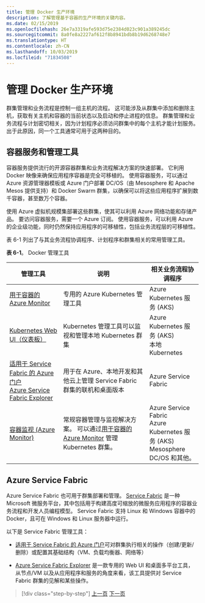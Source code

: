 ```yaml
---
title: 管理 Docker 生产环境
description: 了解管理基于容器的生产环境的关键内容。
ms.date: 02/15/2019
ms.openlocfilehash: 26e7a3319afe593d75e2384d023c901a389245dc
ms.sourcegitcommit: 8a0fe8a2227af612f8b8941bdb8b19d6268748e7
ms.translationtype: HT
ms.contentlocale: zh-CN
ms.lasthandoff: 10/03/2019
ms.locfileid: "71834508"
---
```

# <a name="manage-production-docker-environments"></a>管理 Docker 生产环境

群集管理和业务流程是控制一组主机的流程。 这可能涉及从群集中添加和删除主机，获取有关主机和容器的当前状态以及启动和停止进程的信息。 群集管理和业务流程与计划密切相关，因为计划程序必须访问群集中的每个主机才能计划服务。 出于此原因，同一个工具通常可用于这两种目的。

## <a name="container-service-and-management-tools"></a>容器服务和管理工具

容器服务提供流行的开源容器群集和业务流程解决方案的快速部署。 它利用 Docker 映像来确保应用程序容器是完全可移植的。 使用容器服务，可以通过 Azure 资源管理器模板或 Azure 门户部署 DC/OS（由 Mesosphere 和 Apache Mesos 提供支持）和 Docker Swarm 群集，以确保可以将这些应用程序扩展到数千容器，甚至数万个容器。

使用 Azure 虚拟机规模集部署这些群集，使其可以利用 Azure 网络功能和存储产品。 要访问容器服务，需要一个 Azure 订阅。 使用容器服务，可以利用 Azure 的企业级功能，同时仍然保持应用程序的可移植性，包括业务流程层的可移植性。

表 6-1 列出了与其业务流程协调程序、计划程序和群集相关的常用管理工具。

**表 6-1**。 Docker 管理工具

| 管理工具 | 说明 | 相关业务流程协调程序 |
|------------------|-------------|-----------------------|
| [用于容器的 Azure Monitor](https://docs.microsoft.com/azure/monitoring/monitoring-container-insights-overview) | 专用的 Azure Kubernetes 管理工具 | Azure Kubernetes 服务 (AKS) |
| [Kubernetes Web UI（仪表板）](https://kubernetes.io/docs/tasks/access-application-cluster/web-ui-dashboard/) | Kubernetes 管理工具可以监视和管理本地 Kubernetes 群集 | Azure Kubernetes 服务 (AKS)<br/>本地 Kubernetes |
| [适用于 Service Fabric 的 Azure 门户](https://docs.microsoft.com/azure/service-fabric/service-fabric-cluster-creation-via-portal)<br/>[Azure Service Fabric Explorer](https://docs.microsoft.com/azure/service-fabric/service-fabric-visualizing-your-cluster) | 用于在 Azure、本地开发和其他云上管理 Service Fabric 群集的联机和桌面版本 | Azure Service Fabric |
| [容器监视 (Azure Monitor)](https://docs.microsoft.com/azure/azure-monitor/insights/containers) | 常规容器管理与监视解决方案。 可以通过[用于容器的 Azure Monitor](https://docs.microsoft.com/azure/monitoring/monitoring-container-insights-overview) 管理 Kubernetes 群集。 | Azure Service Fabric<br/>Azure Kubernetes 服务 (AKS)<br/>Mesosphere DC/OS 和其他。 |

## <a name="azure-service-fabric"></a>Azure Service Fabric

Azure Service Fabric 也可用于群集部署和管理。 [Service Fabric](https://azure.microsoft.com/services/service-fabric/) 是一种 Microsoft 微服务平台，其中包括用于构建高度可缩放的微服务应用程序的容器业务流程和开发人员编程模型。 Service Fabric 支持 Linux 和 Windows 容器中的 Docker，且可在 Windows 和 Linux 服务器中运行。

以下是 Service Fabric 管理工具：

- [适用于 Service Fabric 的 Azure 门户](https://docs.microsoft.com/azure/service-fabric/service-fabric-cluster-creation-via-portal)可对群集执行相关的操作（创建/更新/删除）或配置其基础结构（VM、负载均衡器、网络等）

- [Azure Service Fabric Explorer](https://docs.microsoft.com/azure/service-fabric/service-fabric-visualizing-your-cluster) 是一款专用的 Web UI 和桌面多平台工具，从节点/VM 以及从应用程序和服务的角度来看，该工具提供对 Service Fabric 群集的见解和某些操作。

>[!div class="step-by-step"]
>[上一页](run-microservices-based-applications-in-production.md)
>[下一页](monitor-containerized-application-services.md)
